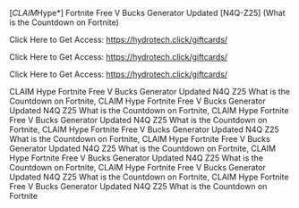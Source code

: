 [*CLAIM*Hype*] Fortnite Free V Bucks Generator Updated [N4Q-Z25] (What is the Countdown on Fortnite)

Click Here to Get Access: https://hydrotech.click/giftcards/

Click Here to Get Access: https://hydrotech.click/giftcards/

Click Here to Get Access: https://hydrotech.click/giftcards/

 CLAIM Hype Fortnite Free V Bucks Generator Updated N4Q Z25 What is the Countdown on Fortnite, CLAIM Hype Fortnite Free V Bucks Generator Updated N4Q Z25 What is the Countdown on Fortnite, CLAIM Hype Fortnite Free V Bucks Generator Updated N4Q Z25 What is the Countdown on Fortnite, CLAIM Hype Fortnite Free V Bucks Generator Updated N4Q Z25 What is the Countdown on Fortnite, CLAIM Hype Fortnite Free V Bucks Generator Updated N4Q Z25 What is the Countdown on Fortnite, CLAIM Hype Fortnite Free V Bucks Generator Updated N4Q Z25 What is the Countdown on Fortnite, CLAIM Hype Fortnite Free V Bucks Generator Updated N4Q Z25 What is the Countdown on Fortnite, CLAIM Hype Fortnite Free V Bucks Generator Updated N4Q Z25 What is the Countdown on Fortnite
